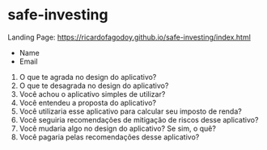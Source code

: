 # safe-investing

Landing Page: https://ricardofagodoy.github.io/safe-investing/index.html

- Name
- Email

1. O que te agrada no design do aplicativo? 
2. O que te desagrada no design do aplicativo?
3. Você achou o aplicativo simples de utilizar?
4. Você entendeu a proposta do aplicativo?
5. Você utilizaria esse aplicativo para calcular seu imposto de renda?
6. Você seguiria recomendações de mitigação de riscos desse aplicativo?
7. Você mudaria algo no design do aplicativo? Se sim, o quê?
8. Você pagaria pelas recomendações desse aplicativo?